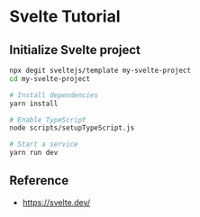 # Svelte Tutorial

## Initialize Svelte project

```bash
npx degit sveltejs/template my-svelte-project
cd my-svelte-project

# Install dependencies
yarn install

# Enable TypeScript
node scripts/setupTypeScript.js

# Start a service
yarn run dev
```

## Reference

- <https://svelte.dev/>
